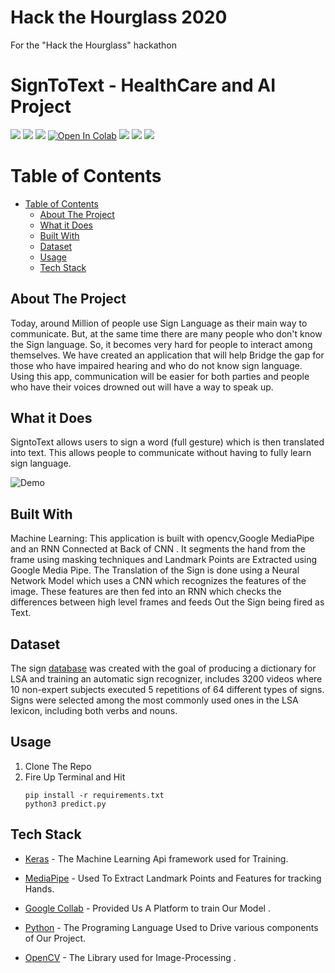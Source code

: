 # Hack the Hourglass 2020
For the "Hack the Hourglass" hackathon

# SignToText - HealthCare and AI Project

![](https://img.shields.io/badge/DL-Deep%20Learning-blue)
![](https://img.shields.io/badge/CNN-Convolutional%20Neural%20Network-blue)
![](https://img.shields.io/badge/RNN-Recurrent%20Neural%20Network-blue)
[![Open In Colab](https://colab.research.google.com/assets/colab-badge.svg)](https://colab.research.google.com/drive/1WTFBeIP7xogyvlGqog0sp3Te2xCmk1uN?usp=sharing)
![](https://img.shields.io/badge/Communication-Sign%20Language%20Translator-blue)
[![](https://img.shields.io/badge/Google%20-Drive-blue.svg)](https://drive.google.com/drive/folders/1NNaC6C3E_YpaLprPKT90RP1zo1pTcqYM?usp=sharing)
[![](https://img.shields.io/badge/Made%20with-Python-blue.svg)](https://www.python.org/)

# Table of Contents

- [Table of Contents](#table-of-contents)
  - [About The Project](#about-the-project)
  - [What it Does](#what-it-does)
  - [Built With](#built-with)
  - [Dataset](#dataset)
  - [Usage](#usage)
  - [Tech Stack](#tech-stack)

## About The Project
Today, around Million of people use Sign Language as their main way to communicate. But, at the same time there are many people who don't know the Sign language. So, it becomes very hard for people to interact among themselves. We have created an application that will help Bridge the gap for those who have impaired hearing and who do not know sign language. 
Using this app, communication will be easier for both parties and people who have their voices drowned out will have a way to speak up.

## What it Does
SigntoText allows users to sign a word (full gesture) which is then translated into text. This allows people to communicate without having to fully learn sign language.

![Demo](./demo)

## Built With
  Machine Learning: This application is built with opencv,Google MediaPipe and an RNN Connected at Back of CNN . It segments the hand from the frame using masking techniques and Landmark Points are Extracted using Google Media Pipe. The Translation of the Sign is done using a Neural Network Model 
  which uses a CNN which recognizes the features of the image. These features are then fed into an RNN which checks the differences between high level frames and feeds Out the Sign being fired as Text.

## Dataset  
The sign [database](http://facundoq.github.io/unlp/lsa64/) was created with the goal of producing a dictionary for LSA and training an automatic sign recognizer, includes 3200 videos where 10 non-expert subjects executed 5 repetitions of 64 different types of signs. Signs were selected among the most commonly used ones in the LSA lexicon, including both verbs and nouns.

## Usage

1. Clone The Repo
2. Fire Up Terminal and Hit
   ```
   pip install -r requirements.txt 
   python3 predict.py
   ```
## Tech Stack

* [Keras](https://keras.io/) - The Machine Learning Api framework used for Training.

* [MediaPipe](https://google.github.io/mediapipe/) - Used To  Extract Landmark Points 
  and Features for tracking Hands.

* [Google Collab](https://colab.research.google.com/) -  Provided Us A Platform to train Our Model .

* [Python](https://www.python.org/) - The Programing Language Used to Drive various components of Our Project.

* [OpenCV](https://docs.opencv.org/master/d0/de3/tutorial_py_intro.html) - The Library used for Image-Processing .
  
